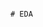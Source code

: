                                                                                                                                # EDA 

